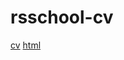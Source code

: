 # rsschool-cv
[cv](https://irinka-tur.github.io/rsschool-cv/cv)
[html](https://irinka-tur.github.io/rsschool-cv/)
